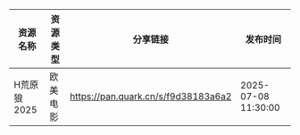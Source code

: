| 资源名称     | 资源类型 | 分享链接                                | 发布时间                |
| -------- | ---- | ----------------------------------- | ------------------- |
| H荒原狼2025 | 欧美电影 | https://pan.quark.cn/s/f9d38183a6a2 | 2025-07-08 11:30:00 |
